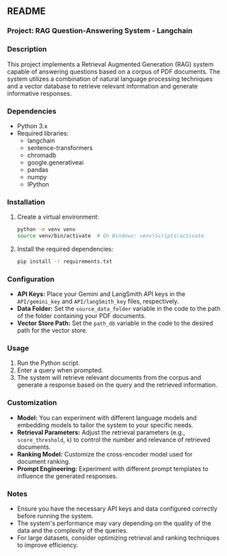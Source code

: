 ## README

### **Project: RAG Question-Answering System - Langchain**

### Description
This project implements a Retrieval Augmented Generation (RAG) system capable of answering questions based on a corpus of PDF documents. The system utilizes a combination of natural language processing techniques and a vector database to retrieve relevant information and generate informative responses.

### Dependencies
* Python 3.x
* Required libraries:
  * langchain
  * sentence-transformers
  * chromadb
  * google.generativeai
  * pandas
  * numpy
  * IPython

### Installation
1. Create a virtual environment:
   ```bash
   python -m venv venv
   source venv/bin/activate  # On Windows: venv\Scripts\activate
   ```
2. Install the required dependencies:
   ```bash
   pip install -r requirements.txt
   ```

### Configuration
* **API Keys:** Place your Gemini and LangSmith API keys in the `API/gemini_key` and `API/langSmith_key` files, respectively.
* **Data Folder:** Set the `source_data_folder` variable in the code to the path of the folder containing your PDF documents.
* **Vector Store Path:** Set the `path_db` variable in the code to the desired path for the vector store.

### Usage
1. Run the Python script.
2. Enter a query when prompted.
3. The system will retrieve relevant documents from the corpus and generate a response based on the query and the retrieved information.

### Customization
* **Model:** You can experiment with different language models and embedding models to tailor the system to your specific needs.
* **Retrieval Parameters:** Adjust the retrieval parameters (e.g., `score_threshold`, `k`) to control the number and relevance of retrieved documents.
* **Ranking Model:** Customize the cross-encoder model used for document ranking.
* **Prompt Engineering:** Experiment with different prompt templates to influence the generated responses.

### Notes
* Ensure you have the necessary API keys and data configured correctly before running the system.
* The system's performance may vary depending on the quality of the data and the complexity of the queries.
* For large datasets, consider optimizing retrieval and ranking techniques to improve efficiency.
